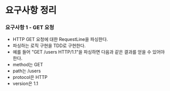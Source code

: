 # 요구사항 정리
### 요구사항 1 - GET 요청
- HTTP GET 요청에 대한 RequestLine을 파싱한다.
- 파싱하는 로직 구현을 TDD로 구현한다.
- 예를 들어 "GET /users HTTP/1.1"을 파싱하면 다음과 같은 결과를 얻을 수 있어야 한다.
- method는 GET
- path는 /users
- protocol은 HTTP
- version은 1.1
